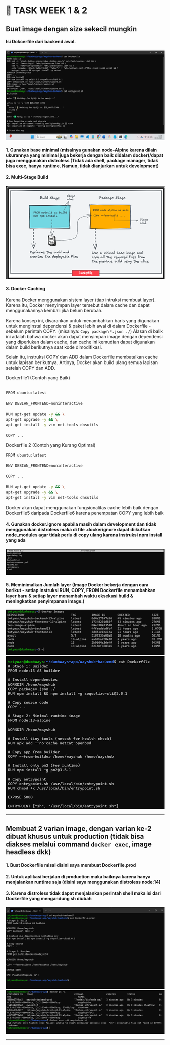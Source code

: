 # 📘 TASK WEEK 1 & 2

## Buat image dengan size sekecil mungkin

#### Isi Dokcerfile dari backend awal.

![Reverse_Proxy](img/awal.png)

#### 1. Gunakan base minimal (misalnya gunakan node<version>-Alpine karena dilain ukurannya yang minimal juga bekerja dengan baik didalam docker)/dapat juga menggunakan distroless (Tidak ada shell, package manager, tidak bisa exec, hanya runtime. Namun, tidak dianjurkan untuk development)

#### 2. Multi-Stage Build

![Reverse_Proxy](img/multi.png)

#### 3. Docker Caching

Karena Docker menggunakan sistem layer (tiap intruksi membuat layer). Karena itu, Docker menyimpan layer tersebut dalam cache dan dapat menggunakannya kembali jika belum berubah.

Karena konsep ini, disarankan untuk menambahkan baris yang digunakan untuk menginstal dependensi & paket lebih awal di dalam Dockerfile - sebelum perintah COPY.
(misalnya: `Copy package\*.json ./`)
Alasan di balik ini adalah bahwa docker akan dapat menyimpan image dengan dependensi yang diperlukan dalam cache, dan cache ini kemudian dapat digunakan dalam build berikutnya saat kode dimodifikasi.

Selain itu, instruksi COPY dan ADD dalam Dockerfile membatalkan cache untuk lapisan berikutnya. Artinya, Docker akan build ulang semua lapisan setelah COPY dan ADD.

Dockerfile1 (Contoh yang Baik)

```bash

FROM ubuntu:latest

ENV DEBIAN_FRONTEND=noninteractive

RUN apt-get update -y && \
apt-get upgrade -y && \
apt-get install -y vim net-tools dnsutils

COPY . .
```

Dockerfile 2 (Contoh yang Kurang Optimal)

```bash
FROM ubuntu:latest

ENV DEBIAN_FRONTEND=noninteractive

COPY . .

RUN apt-get update -y && \
apt-get upgrade -y && \
apt-get install -y vim net-tools dnsutils
```

Docker akan dapat menggunakan fungsionalitas cache lebih baik dengan Dockerfile5 daripada Dockerfile6 karena penempatan COPY yang lebih baik

#### 4. Gunakan docker.ignore apabila masih dalam development dan tidak menggunakan distroless maka di file .dockerignore dapat diikutkan node_modules agar tidak perlu di copy ulang karena instruksi npm install yang ada

![Reverse_Proxy](img/ignore.png)

#### 5. Meminimalkan Jumlah layer (Image Docker bekerja dengan cara berikut - setiap instruksi RUN, COPY, FROM Dockerfile menambahkan layer baru & setiap layer menambah waktu eksekusi build & meningkatkan penyimpanan image.)

![Reverse_Proxy](img/images.png)
![Reverse_Proxy](img/final.png)

---

## Membuat 2 varian image, dengan varian ke-2 dibuat khusus untuk production (tidak bisa diakses melalui command `docker exec`, image headless dkk)

#### 1. Buat Dockerfile misal disini saya membuat Dockerfile.prod

#### 2. Untuk aplikasi berjalan di production maka baiknya karena hanya menjalankan runtime saja (disini saya menggunakan distroless node:14)

#### 3. Karena distroless tidak dapat menjalankan perintah shell maka isi dari Dockerfile yang mengandung sh diubah

![Reverse_Proxy](img/prod.png)
![Reverse_Proxy](img/exec.png)

---
